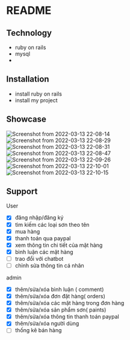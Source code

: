 # README
## Technology
- ruby on rails
- mysql
- 
## Installation
- install ruby on rails
- install my project

## Showcase
![Screenshot from 2022-03-13 22-08-14](https://user-images.githubusercontent.com/48242099/158093034-b441a68b-f343-4402-8451-b4a5e095ed45.png)
![Screenshot from 2022-03-13 22-08-29](https://user-images.githubusercontent.com/48242099/158093176-00ccb27d-0e36-4fe5-a25d-10199ba0a111.png)
![Screenshot from 2022-03-13 22-08-31](https://user-images.githubusercontent.com/48242099/158093189-97493c1a-6091-44ab-bfdc-c8605494c4ac.png)
![Screenshot from 2022-03-13 22-08-47](https://user-images.githubusercontent.com/48242099/158093194-b3769382-1ebd-44c2-8d20-3794429a0f39.png)
![Screenshot from 2022-03-13 22-09-26](https://user-images.githubusercontent.com/48242099/158093203-c1259001-8d01-43f4-8107-7511ff90e6d8.png)
![Screenshot from 2022-03-13 22-10-01](https://user-images.githubusercontent.com/48242099/158093214-3696e4ff-1667-42a4-8a2c-dd316e940920.png)
![Screenshot from 2022-03-13 22-10-15](https://user-images.githubusercontent.com/48242099/158093219-3dd132a9-c68e-493f-aa84-b06693a968b1.png)

## Support
User
- [x] đăng nhập/đăng ký
- [x] tìm kiếm các loại sơn theo tên
- [x] mua hàng 
- [x] thanh toán qua paypal
- [x] xem thông tin chi tiết của mặt hàng
- [x] bình luận các mặt hàng
- [ ] trao đổi với chatbot
- [ ] chỉnh sửa thông tin cá nhân

admin
- [x] thêm/sửa/xóa bình luận ( comment)
- [x] thêm/sửa/xóa đơn đặt hàng( orders)
- [x] thêm/sửa/xóa các mặt hàng trong đơn hàng
- [x] thêm/sửa/xóa sản phẩm sơn( paints)
- [x] thêm/sửa/xóa thông tin thanh toán paypal
- [x] thêm/sửa/xóa người dùng
- [ ] thống kê bán hàng

